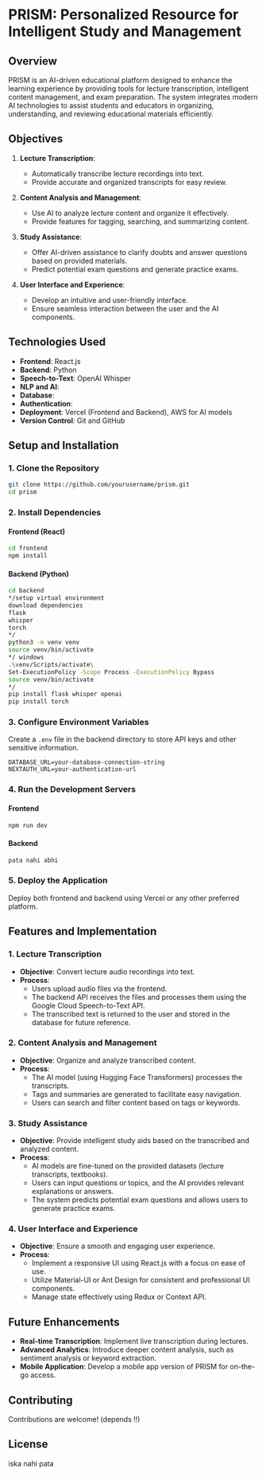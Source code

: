 
# PRISM: Personalized Resource for Intelligent Study and Management

## Overview

PRISM is an AI-driven educational platform designed to enhance the learning experience by providing tools for lecture transcription, intelligent content management, and exam preparation. The system integrates modern AI technologies to assist students and educators in organizing, understanding, and reviewing educational materials efficiently.

## Objectives

1. **Lecture Transcription**:
   - Automatically transcribe lecture recordings into text.
   - Provide accurate and organized transcripts for easy review.
  
2. **Content Analysis and Management**:
   - Use AI to analyze lecture content and organize it effectively.
   - Provide features for tagging, searching, and summarizing content.
  
3. **Study Assistance**:
   - Offer AI-driven assistance to clarify doubts and answer questions based on provided materials.
   - Predict potential exam questions and generate practice exams.

4. **User Interface and Experience**:
   - Develop an intuitive and user-friendly interface.
   - Ensure seamless interaction between the user and the AI components.

## Technologies Used

- **Frontend**: React.js
- **Backend**: Python
- **Speech-to-Text**: OpenAI Whisper
- **NLP and AI**: 
- **Database**: 
- **Authentication**: 
- **Deployment**: Vercel (Frontend and Backend), AWS for AI models
- **Version Control**: Git and GitHub

## Setup and Installation

### 1. Clone the Repository

```bash
git clone https://github.com/yourusername/prism.git
cd prism
```

### 2. Install Dependencies

#### Frontend (React)

```bash
cd frontend
npm install
```

#### Backend (Python)

```bash
cd backend
*/setup virtual environment 
download dependencies 
flask
whisper
torch
*/
python3 -m venv venv
source venv/bin/activate 
*/ windows
.\venv/Scripts/activate\
Set-ExecutionPolicy -Scope Process -ExecutionPolicy Bypass
source venv/bin/activate
*/
pip install flask whisper openai
pip install torch


```

### 3. Configure Environment Variables

Create a `.env` file in the backend directory to store API keys and other sensitive information.

```plaintext
DATABASE_URL=your-database-connection-string
NEXTAUTH_URL=your-authentication-url
```

### 4. Run the Development Servers

#### Frontend

```bash
npm run dev
```

#### Backend

```bash
pata nahi abhi
```

### 5. Deploy the Application

Deploy both frontend and backend using Vercel or any other preferred platform.

## Features and Implementation

### 1. Lecture Transcription

- **Objective**: Convert lecture audio recordings into text.
- **Process**:
  - Users upload audio files via the frontend.
  - The backend API receives the files and processes them using the Google Cloud Speech-to-Text API.
  - The transcribed text is returned to the user and stored in the database for future reference.

### 2. Content Analysis and Management

- **Objective**: Organize and analyze transcribed content.
- **Process**:
  - The AI model (using Hugging Face Transformers) processes the transcripts.
  - Tags and summaries are generated to facilitate easy navigation.
  - Users can search and filter content based on tags or keywords.

### 3. Study Assistance

- **Objective**: Provide intelligent study aids based on the transcribed and analyzed content.
- **Process**:
  - AI models are fine-tuned on the provided datasets (lecture transcripts, textbooks).
  - Users can input questions or topics, and the AI provides relevant explanations or answers.
  - The system predicts potential exam questions and allows users to generate practice exams.

### 4. User Interface and Experience

- **Objective**: Ensure a smooth and engaging user experience.
- **Process**:
  - Implement a responsive UI using React.js with a focus on ease of use.
  - Utilize Material-UI or Ant Design for consistent and professional UI components.
  - Manage state effectively using Redux or Context API.

## Future Enhancements

- **Real-time Transcription**: Implement live transcription during lectures.
- **Advanced Analytics**: Introduce deeper content analysis, such as sentiment analysis or keyword extraction.
- **Mobile Application**: Develop a mobile app version of PRISM for on-the-go access.

## Contributing

Contributions are welcome! (depends !!)

## License

iska nahi pata
